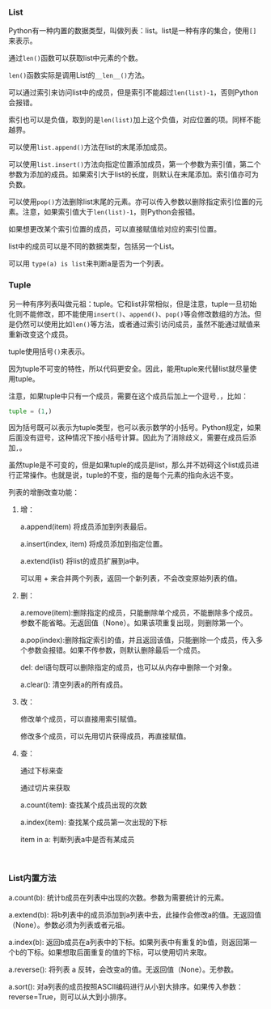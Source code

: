### List

Python有一种内置的数据类型，叫做列表：list。list是一种有序的集合，使用`[]`来表示。

通过`len()`函数可以获取list中元素的个数。

`len()`函数实际是调用List的`__len__()`方法。

可以通过索引来访问list中的成员，但是索引不能超过`len(list)-1`，否则Python会报错。

索引也可以是负值，取到的是`len(list)`加上这个负值，对应位置的项。同样不能越界。

可以使用`list.append()`方法在list的末尾添加成员。

可以使用`list.insert()`方法向指定位置添加成员，第一个参数为索引值，第二个参数为添加的成员。如果索引大于list的长度，则默认在末尾添加。索引值亦可为负数。

可以使用`pop()`方法删除list末尾的元素。亦可以传入参数以删除指定索引位置的元素。注意，如果索引值大于`len(list)-1`，则Python会报错。

如果想更改某个索引位置的成员，可以直接赋值给对应的索引位置。

list中的成员可以是不同的数据类型，包括另一个List。

可以用 `type(a) is list`来判断a是否为一个列表。

### Tuple

另一种有序列表叫做元祖：tuple。它和list非常相似，但是注意，tuple一旦初始化则不能修改，即不能使用`insert()`、`append()`、`pop()`等会修改数组的方法。但是仍然可以使用比如`len()`等方法，或者通过索引访问成员，虽然不能通过赋值来重新改变这个成员。

tuple使用括号`()`来表示。

因为tuple不可变的特性，所以代码更安全。因此，能用tuple来代替list就尽量使用tuple。

注意，如果tuple中只有一个成员，需要在这个成员后加上一个逗号`,`，比如：

```python
tuple = (1,)
```

因为括号既可以表示为tuple类型，也可以表示数学的小括号。Python规定，如果后面没有逗号，这种情况下按小括号计算。因此为了消除歧义，需要在成员后添加`,`。

虽然tuple是不可变的，但是如果tuple的成员是list，那么并不妨碍这个list成员进行正常操作。也就是说，tuple的不变，指的是每个元素的指向永远不变。



列表的增删改查功能：

1. 增：

   a.append(item) 将成员添加到列表最后。   

   a.insert(index, item) 将成员添加到指定位置。

   a.extend(list) 将list的成员扩展到a中。

   可以用 + 来合并两个列表，返回一个新列表，不会改变原始列表的值。


2. 删：

   a.remove(item):删除指定的成员，只能删除单个成员，不能删除多个成员。参数不能省略。无返回值（None）。如果该项重复出现，则删除第一个。

   a.pop(index):删除指定索引的值，并且返回该值，只能删除一个成员，传入多个参数会报错。如果不传参数，则默认删除最后一个成员。   

   del: del语句既可以删除指定的成员，也可以从内存中删除一个对象。

   a.clear(): 清空列表a的所有成员。

3. 改：

   修改单个成员，可以直接用索引赋值。    

   修改多个成员，可以先用切片获得成员，再直接赋值。

4. 查：

   通过下标来查

   通过切片来获取

   a.count(item): 查找某个成员出现的次数

   a.index(item): 查找某个成员第一次出现的下标

   item in a: 判断列表a中是否有某成员

   ​



### List内置方法

a.count(b): 统计b成员在列表中出现的次数。参数为需要统计的元素。

a.extend(b): 将b列表中的成员添加到a列表中去，此操作会修改a的值。无返回值（None）。参数必须为列表或者元祖。

a.index(b): 返回b成员在a列表中的下标。如果列表中有重复的b值，则返回第一个b的下标。如果想取后面重复的值的下标，可以使用切片来取。

a.reverse(): 将列表 a 反转，会改变a的值。无返回值（None）。无参数。

a.sort(): 对a列表的成员按照ASCII编码进行从小到大排序。如果传入参数：reverse=True，则可以从大到小排序。